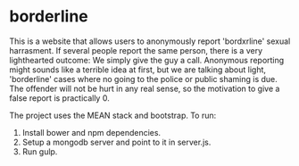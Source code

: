 # borderline
This is a website that allows users to anonymously report 'bordxrline' sexual harrasment.
If several people report the same person, there is a very lighthearted outcome: We simply give the guy a call.
Anonymous reporting might sounds like a terrible idea at first, but we are talking about light, 'borderline' cases where no going to the police or public shaming is due.
The offender will not be hurt in any real sense, so the motivation to give a false report is practically 0.

The project uses the MEAN stack and bootstrap.
To run:
1. Install bower and npm dependencies.
2. Setup a mongodb server and point to it in server.js.
3. Run gulp.
